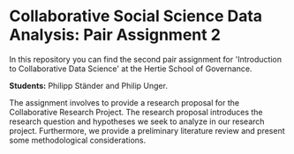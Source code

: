 # Collaborative Social Science Data Analysis: Pair Assignment 2
In this repository you can find the second pair assignment for 'Introduction to Collaborative Data Science' at the Hertie School of Governance.

**Students:** Philipp Ständer and Philip Unger. 

The assignment involves to provide a research proposal for the Collaborative Research Project. The research proposal introduces the research question and hypotheses we seek to analyze in our research project. Furthermore, we provide a preliminary literature review and present some methodological considerations.